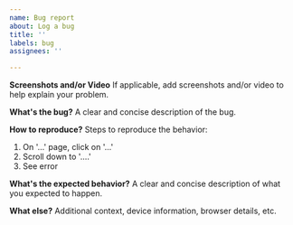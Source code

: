 ```yaml
---
name: Bug report
about: Log a bug
title: ''
labels: bug
assignees: ''

---
```


**Screenshots and/or Video**
If applicable, add screenshots and/or video to help explain your problem.

**What's the bug?**
A clear and concise description of the bug.

**How to reproduce?**
Steps to reproduce the behavior:
1. On '...' page, click on '...'
3. Scroll down to '....'
4. See error

**What's the expected behavior?**
A clear and concise description of what you expected to happen.

**What else?**
Additional context, device information, browser details, etc.
